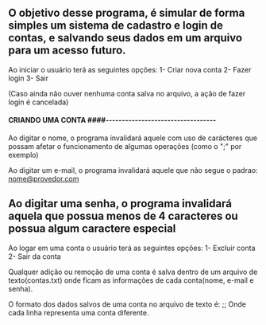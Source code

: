 O objetivo desse programa, é simular de forma simples um sistema de cadastro e login de contas, e salvando seus dados em um arquivo para um acesso futuro.
-------------------------------------------------------------

Ao iniciar o usuário terá as seguintes opções:
1- Criar nova conta
2- Fazer login
3- Sair

(Caso ainda não ouver nenhuma conta salva no arquivo, a ação de fazer login é cancelada)

#### CRIANDO UMA CONTA ####----------------------------------
Ao digitar o nome, o programa invalidará aquele com uso de carácteres que possam afetar o funcionamento de algumas operações (como o ";" por exemplo)

Ao digitar um e-mail, o programa invalidará aquele que não segue o padrao: nome@provedor.com

Ao digitar uma senha, o programa invalidará aquela que possua menos de 4 caracteres ou possua algum caractere especial
-------------------------------------------------------------

Ao logar em uma conta o usuário terá as seguintes opções:
1- Excluir conta
2- Sair da conta


Qualquer adição ou remoção de uma conta é salva dentro de um arquivo de texto(contas.txt) onde ficam as informações de cada conta(nome, e-mail e senha).

O formato dos dados salvos de uma conta no arquivo de texto é: <nome>;<e-mail>;<senha>
Onde cada linha representa uma conta diferente.
